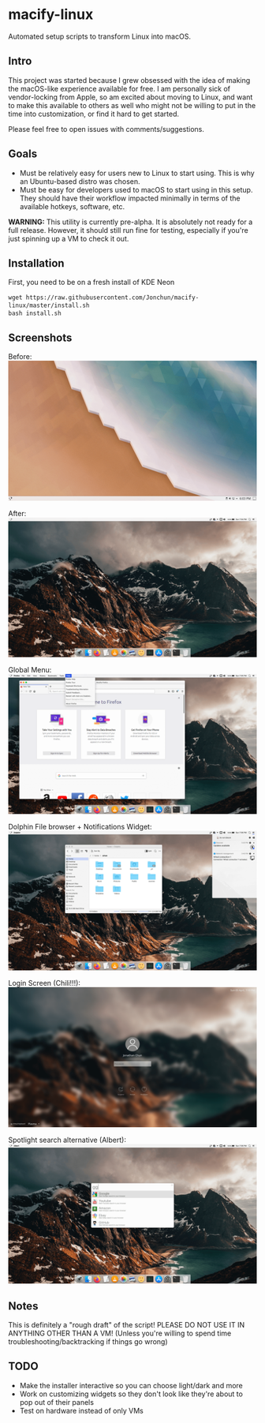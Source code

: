 # macify-linux
Automated setup scripts to transform Linux into macOS.

## Intro
This project was started because I grew obsessed with the idea of making the macOS-like experience available for free. I am personally sick of vendor-locking from Apple, so am excited about moving to Linux, and want to make this available to others as well who might not be willing to put in the time into customization, or find it hard to get started.

Please feel free to open issues with comments/suggestions.

## Goals
- Must be relatively easy for users new to Linux to start using. This is why an Ubuntu-based distro was chosen.
- Must be easy for developers used to macOS to start using in this setup. They should have their workflow impacted minimally in terms of the available hotkeys, software, etc.

**WARNING:** This utility is currently pre-alpha. It is absolutely not ready for a full release. However, it should still run fine for testing, especially if you're just spinning up a VM to check it out.

## Installation
First, you need to be on a fresh install of KDE Neon
```
wget https://raw.githubusercontent.com/Jonchun/macify-linux/master/install.sh
bash install.sh
```

## Screenshots
Before:
![macify-linux-1.png](https://raw.githubusercontent.com/Jonchun/macify-linux/master/images/macify-linux-before.png)

After:
![macify-linux-1.png](https://raw.githubusercontent.com/Jonchun/macify-linux/master/images/macify-linux-1.png)

Global Menu:
![macify-linux-2.png](https://raw.githubusercontent.com/Jonchun/macify-linux/master/images/macify-linux-2.png)

Dolphin File browser + Notifications Widget:
![macify-linux-3.png](https://raw.githubusercontent.com/Jonchun/macify-linux/master/images/macify-linux-3.png)

Login Screen (Chili!!!):
![macify-linux-4.png](https://raw.githubusercontent.com/Jonchun/macify-linux/master/images/macify-linux-4.png)

Spotlight search alternative (Albert):
![macify-linux-5.png](https://raw.githubusercontent.com/Jonchun/macify-linux/master/images/macify-linux-5.png)

## Notes
This is definitely a "rough draft" of the script! PLEASE DO NOT USE IT IN ANYTHING OTHER THAN A VM! (Unless you're willing to spend time troubleshooting/backtracking if things go wrong)

## TODO
- Make the installer interactive so you can choose light/dark and more
- Work on customizing widgets so they don't look like they're about to pop out of their panels
- Test on hardware instead of only VMs
